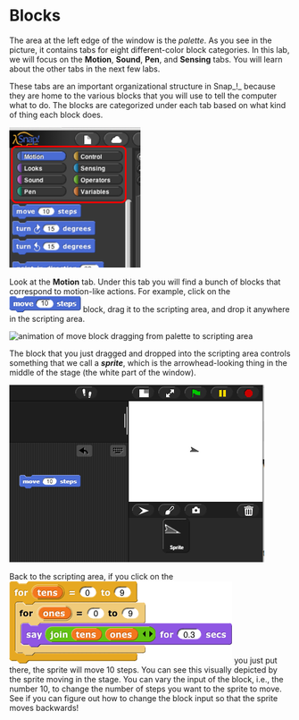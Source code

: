 # Blocks

The area at the left edge of the window is the _palette_. As you see in the picture, it contains tabs for eight different-color block categories. In this lab, we will focus on the **Motion**, **Sound**, **Pen**, and **Sensing** tabs. You will learn about the other tabs in the next few labs.

These tabs are an important organizational structure in Snap_!_ because they are home to the various blocks that you will use to tell the computer what to do. The blocks are categorized under each tab based on what kind of thing each block does.

![](../.gitbook/assets/image%20%2826%29.png)

Look at the **Motion** tab. Under this tab you will find a bunch of blocks that correspond to motion-like actions. For example, click on the ![](../.gitbook/assets/image%20%2876%29.png) block, drag it to the scripting area, and drop it anywhere in the scripting area.

![animation of move block dragging from palette to scripting area](https://beautyjoy.github.io/bjc-r/img/intro/drag-a-block.gif)

The block that you just dragged and dropped into the scripting area controls something that we call a _**sprite**_, which is the arrowhead-looking thing in the middle of the stage \(the white part of the window\).

![](../.gitbook/assets/image%20%2858%29.png)

Back to the scripting area, if you click on the  ![](../.gitbook/assets/image%20%2837%29.png) you just put there, the sprite will move 10 steps. You can see this visually depicted by the sprite moving in the stage. You can vary the input of the block, i.e., the number 10, to change the number of steps you want to the sprite to move.  See if you can figure out how to change the block input so that the sprite moves backwards!

